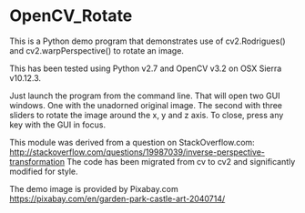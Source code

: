 # OpenCV_Rotate
This is a Python demo program that demonstrates use of cv2.Rodrigues() and cv2.warpPerspective() to rotate an image.

This has been tested using Python v2.7 and OpenCV v3.2 on OSX Sierra v10.12.3.

Just launch the program from the command line. That will open two GUI windows. One with the 
unadorned original image. The second with three sliders to rotate the image around the
x, y and z axis. To close, press any key with the GUI in focus.

This module was derived from a question on StackOverflow.com:
http://stackoverflow.com/questions/19987039/inverse-perspective-transformation
The code has been migrated from cv to cv2 and significantly modified for style. 

The demo image is provided by Pixabay.com
https://pixabay.com/en/garden-park-castle-art-2040714/

